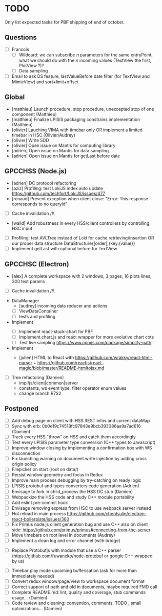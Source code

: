 # TODO

Only list expected tasks for PBF shipping of end of october.

## Questions

* [ ] Francois
  * [ ] Wildcard: we can subscribe *n* parameters for the same entryPoint, what we should do with the *n* incoming values (TextView the first, PlotView ?)?
  * [ ] Data sampling
* [ ] Email to ask DS feature, lastValueBefore date filter (for TextView and MimicView) and sort+limit+offset

## Global

* [matthieu] Launch procedure, stop procedure, unexcepted stop of one component (Matthieu)
* [matthieu] Finalize LPISIS packaging constrains implementation (Matthieu)
* [olivier] Lauching VIMA with timebar only OR implement a limited timebar in HSC (Olivier/Audrey)
* [olivier] Write SDD
* [olivier] Open issue on Mantis for computing library 
* [adrien] Open issue on Mantis for data sampling
* [adrien] Open issue on Mantis for getLast before date

## GPCCHSS (Node.js)

* [adrien] DC protocol refactoring
* [aziz] Profiling: test LokiJS index auto update https://github.com/techfort/LokiJS/issues/477
* [renaud] Prevent exception when client close: "Error: This response corresponds to no queryId"
* [ ] Cache invalidation /!\
* [walid] Add robustness in every HSS/client controllers by controlling HSC input
* [ ] Profiling: test AVLTree instead of Loki for cache retrieving/insertion OR our proper data structure DataStructure{[order],{key:{value}}
* [ ] Implement getLast with optional before for TextView 

## GPCCHSC (Electron)

* [alex] A complete workspace with 2 windows, 3 pages, 16 plots lines, 300 text params
* [ ] Cache invalidation /!\
* DataManager
  - [audrey] incoming data reducer and actions
  - [ ] ViewDataContainer
  - [ ] tests and profiling
* Implement <PlotView/>
  - [ ] Implement react-stock-chart for PBF
  - [ ] Implement chart.js and react wrapper for more evolutive chart cots
  - [ ] Test live sampling https://www.npmjs.com/package/simplify-path
* Implement <TextView/>
  - [julien] HTML to React with https://github.com/wrakky/react-html-parser + https://github.com/reactjs/react-magic/blob/master/README-htmltojsx.md
* [ ] Tree refactoring (Damien)
  - impl/js/client|common|server
  - constants, ws event type, filter operator enum values
  - change branch R7S2

## Postponed

* [ ] Add debug page on client with HSS REST infos and current dataMap
* [ ] Sync with erb: 0b0e19c74518fc97843e9bcb393086aa9a7ad616 (Damien)
* [ ] Track every HSS "throw" on HSS and catch them accordingly
* [ ] Test every LPISIS parameter type conversion (C++ types to Javascript)
* [ ] Improve window closing by implementing a confirmation box with WS disconnection
* [ ] Fix launching warning on document.write injection by adding cross origin policy
* [ ] Filepicker on start (root on data/)
* [ ] Persist window geometry and focus in Redux
* [ ] Improve main process debugging by try-catching on ready logic
* [ ] LPISIS protobuf and types converters code generation (Adrien)
* [ ] Envisage to fork in child_process the HSS DC stub (Damien)
* [ ] Webpackize the HSS code and study C++ module portability
* [ ] Add eslint pre-commit hook
* [ ] Envisage removing express from HSC to use webpack server instead
* [ ] Hot reload in main process https://github.com/chentsulin/electron-react-boilerplate/issues/360
* [ ] Fix Primus node.js client generation bug and use C++ also on client side: https://github.com/primus/primus#connecting-from-the-server
* [ ] Move timebars on root level in documents (Audrey)
* [ ] Implement a clean log and error channel (with bridge)
- [ ] Replace Protobufjs with module that use a C++ parser (https://github.com/fuwaneko/node-protobuf or google C++ wrapped by us)
* [ ] Timebar play mode upcoming bufferisation (ask for more than immediately needed)
* [ ] Convert redux window/page/view to workspace document format
* [ ] Correct support of path and oId in documents, maybe required FMD call
* [ ] Complete README.md: lint, quality and coverage, stub  commands usage... (Damien)
* [ ] Code review and cleaning: convention, comments, TODO , small optimizations... (Damien)